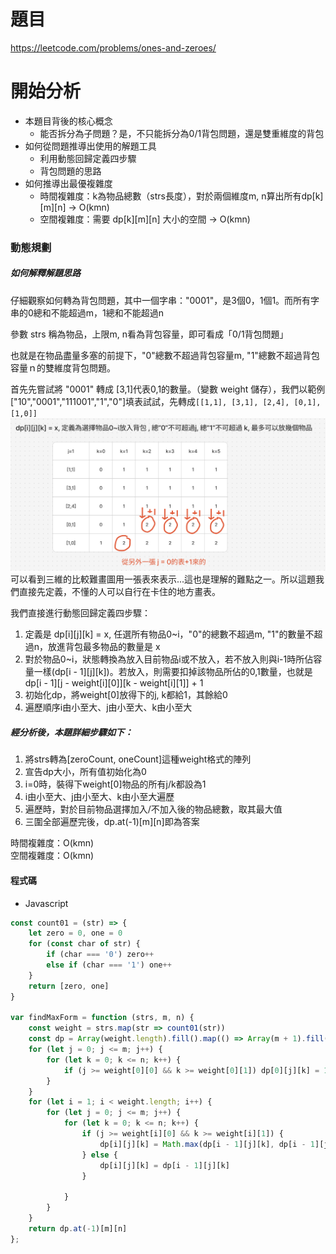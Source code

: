# 題目
https://leetcode.com/problems/ones-and-zeroes/

# 開始分析
- 本題目背後的核心概念
  - 能否拆分為子問題？是，不只能拆分為0/1背包問題，還是雙重維度的背包
- 如何從問題推導出使用的解題工具
  - 利用動態回歸定義四步驟
  - 背包問題的思路
- 如何推導出最優複雜度
  - 時間複雜度：k為物品總數（strs長度），對於兩個維度m, n算出所有dp[k][m][n] -> O(kmn)
  - 空間複雜度：需要 dp[k][m][n] 大小的空間 -> O(kmn)

### 動態規劃

##### 如何解釋解題思路
仔細觀察如何轉為背包問題，其中一個字串："0001"，是3個0，1個1。而所有字串的0總和不能超過m，1總和不能超過n

參數 strs 稱為物品，上限m, n看為背包容量，即可看成「0/1背包問題」

也就是在物品盡量多塞的前提下，"0"總數不超過背包容量m, "1"總數不超過背包容量ｎ的雙維度背包問題。

首先先嘗試將 "0001" 轉成 [3,1]代表0,1的數量。（變數 weight 儲存），我們以範例["10","0001","111001","1","0"]填表試試，先轉成`[[1,1], [3,1], [2,4], [0,1], [1,0]]`
![](./474-1.png)
可以看到三維的比較難畫圖用一張表來表示...這也是理解的難點之一。所以這題我們直接先定義，不懂的人可以自行在卡住的地方畫表。

我們直接進行動態回歸定義四步驟：

1. 定義是 dp[i][j][k] = x, 任選所有物品0~i，"0"的總數不超過m, "1"的數量不超過n，放進背包最多物品的數量是 x
2. 對於物品0~i，狀態轉換為放入目前物品i或不放入，若不放入則與i-1時所佔容量一樣(dp[i - 1][j][k])。若放入，則需要扣掉該物品所佔的0,1數量，也就是 dp[i - 1][j - weight[i][0]][k - weight[i][1]] + 1
3. 初始化dp，將weight[0]放得下的j, k都給1，其餘給0
4. 遍歷順序i由小至大、j由小至大、k由小至大
##### 經分析後，本題詳細步驟如下：
1. 將strs轉為[zeroCount, oneCount]這種weight格式的陣列
2. 宣告dp大小，所有值初始化為0
3. i=0時，裝得下weight[0]物品的所有j/k都設為1
4. i由小至大、j由小至大、k由小至大遍歷
5. 遍歷時，對於目前物品選擇加入/不加入後的物品總數，取其最大值
6. 三圍全部遍歷完後，dp.at(-1)[m][n]即為答案

時間複雜度：O(kmn)  
空間複雜度：O(kmn)

#### 程式碼
- Javascript
```js
const count01 = (str) => {
    let zero = 0, one = 0
    for (const char of str) {
        if (char === '0') zero++
        else if (char === '1') one++
    }
    return [zero, one]
}

var findMaxForm = function (strs, m, n) {
    const weight = strs.map(str => count01(str))
    const dp = Array(weight.length).fill().map(() => Array(m + 1).fill().map(() => Array(n + 1).fill(0)))
    for (let j = 0; j <= m; j++) {
        for (let k = 0; k <= n; k++) {
            if (j >= weight[0][0] && k >= weight[0][1]) dp[0][j][k] = 1
        }
    }
    for (let i = 1; i < weight.length; i++) {
        for (let j = 0; j <= m; j++) {
            for (let k = 0; k <= n; k++) {
                if (j >= weight[i][0] && k >= weight[i][1]) {
                    dp[i][j][k] = Math.max(dp[i - 1][j][k], dp[i - 1][j - weight[i][0]][k - weight[i][1]] + 1)
                } else {
                    dp[i][j][k] = dp[i - 1][j][k]
                }

            }
        }
    }
    return dp.at(-1)[m][n]
};
```
